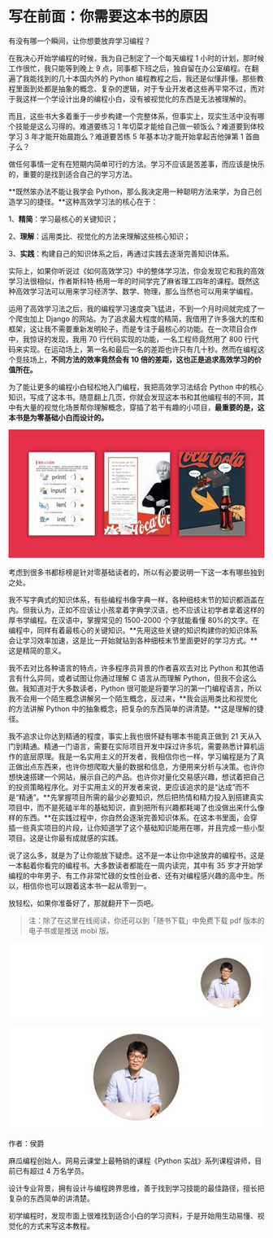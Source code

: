 # 写在前面：你需要这本书的原因

有没有哪一个瞬间，让你想要放弃学习编程？

在我决心开始学编程的时候，我为自己制定了一个每天编程 1 小时的计划，那时候工作很忙，我只能等到晚上 9 点，同事都下班之后，独自留在办公室编程。在翻遍了我能找到的几十本国内外的 Python 编程教程之后，我还是似懂非懂。那些教程里面到处都是抽象的概念、复杂的逻辑，对于专业开发者这些再平常不过，而对于我这样一个学设计出身的编程小白，没有被视觉化的东西是无法被理解的。

而且，这些书大多着重于一步步构建一个完整体系，但事实上，现实生活中没有哪个技能是这么习得的。难道要练习 1 年切菜才能给自己做一顿饭么？难道要到体校学习 3 年才能开始晨跑么？难道要苦练 5 年基本功才能开始拿起吉他弹第 1 首曲子么？

做任何事情一定有在短期内简单可行的方法。学习不应该是苦差事，而应该是快乐的，重要的是找到适合自己的学习方法。

**既然笨办法不能让我学会 Python，那么我决定用一种聪明方法来学，为自己创造学习的捷径。**这种高效学习法的核心在于：

1、**精简**：学习最核心的关键知识；

2、**理解**：运用类比、视觉化的方法来理解这些核心知识；

3、**实践**：构建自己的知识体系之后，再通过实践去逐渐完善知识体系。

实际上，如果你听说过《如何高效学习》中的整体学习法，你会发现它和我的高效学习法很相似，作者斯科特·杨用一年的时间学完了麻省理工四年的课程。既然这种高效学习法可以用来学习经济学、数学、物理，那么当然也可以用来学编程。

运用了高效学习法之后，我的编程学习速度突飞猛进，不到一个月时间就完成了一个爬虫加上 Django 的网站。为了追求最大程度的精简，我借用了许多强大的库和框架，这让我不需要重新发明轮子，而是专注于最核心的功能。在一次项目合作中，我惊讶的发现，我用 70 行代码实现的功能，一名工程师竟然用了 800 行代码来实现。在运动场上，第一名和最后一名的差距也许只有几十秒。然而在编程这个竞技场上，**不同方法的效率竟然会有 10 倍的差距，这也正是追求高效学习的价值所在。**

为了能让更多的编程小白轻松地入门编程，我把高效学习法结合 Python 中的核心知识，写成了这本书。随意翻上几页，你就会发现这本书和其他编程书的不同，其中有大量的视觉化场景帮你理解概念，穿插了若干有趣的小项目，**最重要的是，这本书是为零基础小白而设计的。**

![ ](img/00001.jpeg)

考虑到很多书都标榜是针对零基础读者的，所以有必要说明一下这一本有哪些独到之处。

我不写字典式的知识体系，有些编程书像字典一样，各种细枝末节的知识都涵盖在内。但我认为，正如不应该让小孩拿着字典学汉语，也不应该让初学者拿着这样的厚书学编程。在汉语中，掌握常见的 1500-2000 个字就能看懂 80%的文字。在编程中，同样有着最核心的关键知识。**先用这些关键的知识构建你的知识体系会让学习效率加速，这是比一开始就钻到各种细枝末节里面更好的学习方式。**这是精简的意义。

我不去对比各种语言的特点，许多程序员背景的作者喜欢去对比 Python 和其他语言有什么异同，或者试图让你通过理解 C 语言从而理解 Python，但我不会这么做。我知道对于大多数读者，Python 很可能是将要学习的第一门编程语言，所以我不会用一个陌生概念讲解另一个陌生概念，反过来，**我会运用类比和视觉化的方法讲解 Python 中的抽象概念，把复杂的东西简单的讲清楚。**这是理解的捷径。

我不追求让你达到精通的程度，事实上我也很怀疑有哪本书能真正做到 21 天从入门到精通。精通一门语言，需要在实际项目开发中踩过许多坑，需要熟悉计算机运作的底层原理。我是一名实用主义的开发者，我相信你也一样，学习编程是为了真正做出点东西来，也许你想爬取大量的数据和信息，方便用来分析与决策。也许你想快速搭建一个网站，展示自己的产品。也许你对量化交易感兴趣，想试着把自己的投资策略程序化。对于实用主义的开发者来说，更应该追求的是“达成”而不是“精通”。**先掌握项目所需的最少必要知识，然后把热情和精力投入到搭建真实项目中，而不是死磕半年的基础知识，直到把所有兴趣都耗竭了也没做出来什么像样的东西。**在实践过程中，你自然会逐渐完善知识体系。在这本书里面，会穿插一些真实项目的片段，让你知道学了这个基础知识能用在哪，并且完成一些小型项目。这是让你最有成就感的实践。

说了这么多，就是为了让你能放下疑虑。这不是一本让你中途放弃的编程书，这是一本黏着你看完的编程书。大多数读者都能在一周内读完，其中有 35 岁才开始学编程的中年男子、有工作非常忙碌的女性创业者、还有对编程感兴趣的高中生。所以，相信你也可以跟着这本书一起从零到一。

放轻松，如果你准备好了，那就翻开下一页吧。

> 注：除了在这里在线阅读，你还可以到「随书下载」中免费下载 pdf 版本的电子书或是推送 mobi 版。

![ ](img/00002.jpeg)

![ ](img/00003.jpeg)

作者：侯爵

麻瓜编程创始人。网易云课堂上最畅销的课程《Python 实战》系列课程讲师，目前已有超过 4 万名学员。

设计专业背景，拥有设计与编程跨界思维，善于找到学习技能的最佳路径，擅长把复杂的东西简单的讲清楚。

初学编程时，发现市面上很难找到适合小白的学习资料，于是开始用生动易懂、视觉化的方式来写这本教程。
